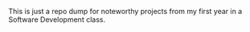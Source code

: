 This is just a repo dump for noteworthy projects from my first year in a Software Development class.
